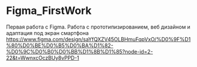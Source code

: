 # Figma_FirstWork
Первая работа с Figma. Работа с прототипизированием, веб дизайном и адаптация под экран смартфона
https://www.figma.com/design/saYfQXZV45OLBHmuFqpVxO/%D0%9F%D1%80%D0%BE%D0%B5%D0%BA%D1%82-%D0%9C%D0%B0%D0%BB%D1%8B%D1%85?node-id=2-22&t=WwnxcOczBUy8vPPD-1
